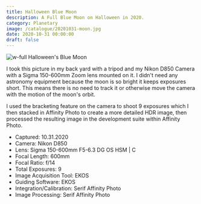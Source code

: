 ```yaml
---
title: Halloween Blue Moon
description: A Full Blue Moon on Halloween in 2020.
category: Planetary
image: /catalogue/20201031-moon.jpg
date: 2020-10-31 00:00:00
draft: false
---
```


![w-full Halloween's Blue Moon](/catalogue/20201031-moon.jpg)

I took this picture in my back yard with a tripod and my Nikon D850 Camera with a Sigma 150-600mm Zoom lens mounted on it. I didn't need any astronomy equipment because the moon is so bright it keeps exposures short. This means there is no need to track it or otherwise move the camera with the motion of the moon's orbit.

I used the bracketing feature on the camera to shoot 9 exposures which I then stacked in Affinity Photo to create a more detailed HDR image, then processed the resulting image in the development suite within Affinity Photo.  

* Captured: 10.31.2020
* Camera: Nikon D850
* Lens: Sigma 150-600mm F5-6.3 DG OS HSM | C
* Focal Length: 600mm
* Focal Ratio: f/14
* Total Exposures: 9
* Image Acquisition Tool: EKOS
* Guiding Software: EKOS
* Integration/Calibration: Serif Affinity Photo
* Image Processing: Serif Affinity Photo
